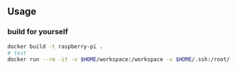 ## Usage

### build for yourself

```bash
docker build -t raspberry-pi .
# test
docker run --rm -it -v $HOME/workspace:/workspace -v $HOME/.ssh:/root/.ssh raspberry-pi:latest
```
